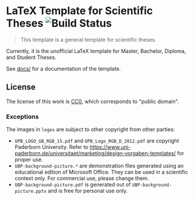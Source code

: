 # LaTeX Template for Scientific Theses ![Build Status](https://github.com/latextemplates/scientific-thesis-template/workflows/Build%20with%20lualatex/badge.svg)

> This template is a general template for scientific theses.

Currently, it is the unofficial LaTeX template for Master, Bachelor, Diploma, and Student Theses.

See [docs/](docs/) for a documentation of the template.

## License

The license of this work is [CC0](https://creativecommons.org/publicdomain/zero/1.0/), which corresponds to "public domain".

### Exceptions

The images in `logos` are subject to other copyright from other parties:

- `UPB_LOGO_GB_RGB_15.pdf` and `UPB_Logo_RGB_D_2012.pdf` are copyright Paderborn University.
  Refer to <https://www.uni-paderborn.de/universitaet/marketing/design-vorgaben-templates/> for proper use.
- `UBP-background-picture.*` are demonstration files generated using an educational edition of Microsoft Office.
  They can be used in a scientific context only.
  For commercial use, please change them.
- `UBP-background-picture.pdf` is generated out of `UBP-background-picture.pptx` and is free for personal use only.
